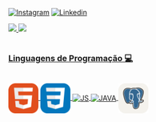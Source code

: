 <div>
 
[![Instagram](https://img.shields.io/badge/Instagram-E4405F?style=for-the-badge&logo=instagram&logoColor=white)](https://www.instagram.com/jgfilomeno/)
[![Linkedin](https://img.shields.io/badge/LinkedIn-0077B5?style=for-the-badge&logo=linkedin&logoColor=white)](https://www.linkedin.com/in/jo%C3%A3o-gabriel-filomeno-wiese-6b66a3294/?trk=opento_sprofile_details)
 
</div>

<div style="display:flex;" aling="center">
 
   <a href="https://github-readme-stats.vercel.app/api?username=Filomen0s&show_icons=true&theme=transparent">
  <img height="150" src="https://github-readme-stats.vercel.app/api?username=Filomen0s&show_icons=true&theme=tokyonight&include_all_commits=true&count_private=true"/>
  <img height="150" src="https://github-readme-stats.vercel.app/api/top-langs/?username=Filomen0s&layout=compact&langs_count=8&theme=tokyonight"/>
    
</div>

<h1></h1>
<div>
  <h3>
    Linguagens de Programação 💻
  </h3>
  <br>
 
 <img height="60" align="center" alt="HTML" src="https://raw.githubusercontent.com/tandpfun/skill-icons/65dea6c4eaca7da319e552c09f4cf5a9a8dab2c8/icons/HTML.svg">
 <img height="60" align="center" alt="CSS3" src="https://raw.githubusercontent.com/tandpfun/skill-icons/65dea6c4eaca7da319e552c09f4cf5a9a8dab2c8/icons/CSS.svg">
 <img height="60" align="center" alt="JS" src="https://raw.githubusercontent.com/jmnote/z-icons/5dca329190fa53931f4cdab984acc668e149d3e5/svg/javascript.svg">
 <img height="80" align="center" alt="JAVA" src="https://raw.githubusercontent.com/jmnote/z-icons/5dca329190fa53931f4cdab984acc668e149d3e5/svg/java.svg">
 <img height="60" align="center" alt="POSTGRESQL" src="https://raw.githubusercontent.com/tandpfun/skill-icons/65dea6c4eaca7da319e552c09f4cf5a9a8dab2c8/icons/PostgreSQL-Light.svg">
 
</div>

<h1></h1>
